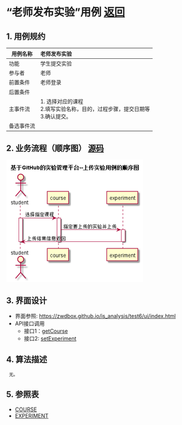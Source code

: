 <!-- markdownlint-disable MD033-->
<!-- 禁止MD033类型的警告 https://www.npmjs.com/package/markdownlint -->

# “老师发布实验”用例 [返回](./README.md)
## 1. 用例规约

|用例名称|老师发布实验|
|-------|:-------------|
|功能|学生提交实验|
|参与者|老师|
|前置条件|老师登录|
|后置条件| |
|主事件流|1. 选择对应的课程<br/>2.填写实验名称，目的，过程步骤，提交日期等<br/>3.确认提交。|
|备选事件流||

## 2. 业务流程（顺序图） [源码](./src/shangchuanshiyan.puml)
![](./shangchuanshiyan.png) 

## 3. 界面设计
- 界面参照: https://zwdbox.github.io/is_analysis/test6/ui/index.html
- API接口调用
    - 接口1：[getCourse](./getCourse.md) 
    - 接口2: [setExperiment](./setExperiment.md) 

## 4. 算法描述
	 无。
    
## 5. 参照表

- [COURSE](./数据库设计.md/#COURSE)
- [EXPERIMENT](./数据库设计.md/#EXPERIMENT)



